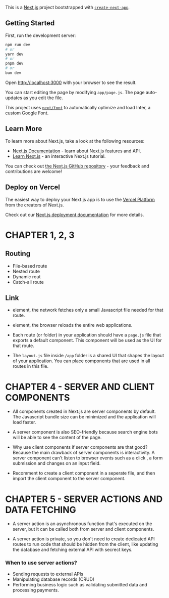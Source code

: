 This is a [Next.js](https://nextjs.org/) project bootstrapped with [`create-next-app`](https://github.com/vercel/next.js/tree/canary/packages/create-next-app).

## Getting Started

First, run the development server:

```bash
npm run dev
# or
yarn dev
# or
pnpm dev
# or
bun dev
```

Open [http://localhost:3000](http://localhost:3000) with your browser to see the result.

You can start editing the page by modifying `app/page.js`. The page auto-updates as you edit the file.

This project uses [`next/font`](https://nextjs.org/docs/basic-features/font-optimization) to automatically optimize and load Inter, a custom Google Font.

## Learn More

To learn more about Next.js, take a look at the following resources:

- [Next.js Documentation](https://nextjs.org/docs) - learn about Next.js features and API.
- [Learn Next.js](https://nextjs.org/learn) - an interactive Next.js tutorial.

You can check out [the Next.js GitHub repository](https://github.com/vercel/next.js/) - your feedback and contributions are welcome!

## Deploy on Vercel

The easiest way to deploy your Next.js app is to use the [Vercel Platform](https://vercel.com/new?utm_medium=default-template&filter=next.js&utm_source=create-next-app&utm_campaign=create-next-app-readme) from the creators of Next.js.

Check out our [Next.js deployment documentation](https://nextjs.org/docs/deployment) for more details.

# CHAPTER 1, 2, 3

## Routing
- File-based route
- Nested route
- Dynamic rout
- Catch-all route

## Link
- <Link> element, the network fetches only a small Javascript file needed for that route.
- <a> element, the browser reloads the entire web applications.

- Each route (or folder) in your application should have a `page.js` file that exports a default component. This component will be used as the UI for that route.

- The `layout.js` file inside `/app` folder is a shared UI that shapes the layout of your application. You can place components that are used in all routes in this file.

# CHAPTER 4 - SERVER AND CLIENT COMPONENTS

- All components created in Next.js are server components by default. The Javascript bundle size can be minimized and the application will load faster.

- A server component is also SEO-friendly because search engine bots will be able to see the content of the page.

- Why use client components if server components are that good?
Because the main drawback of server components is interactivity. A server component can't listen to browser events such as a click , a form submission and changes on an input field.

- Recomment to create a client component in a seperate file, and then import the client component to the server component.

# CHAPTER 5 - SERVER ACTIONS AND DATA FETCHING

- A server action is an asynchronous function that's executed on the server, but it can be called both from server and client components.

- A server action is private, so you don't need to create dedicated API routes to run code that should be hidden from the client, like updating the database and fetching external API with secrect keys.

### When to use server actions?

- Sending requests to external APIs
- Manipulating database records (CRUD)
- Performing business logic such as validating submitted data and processing payments.


